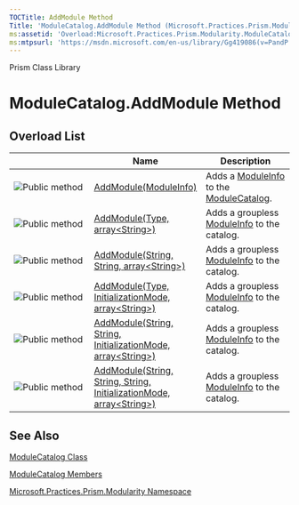 ```yaml
---
TOCTitle: AddModule Method
Title: 'ModuleCatalog.AddModule Method (Microsoft.Practices.Prism.Modularity)'
ms:assetid: 'Overload:Microsoft.Practices.Prism.Modularity.ModuleCatalog.AddModule'
ms:mtpsurl: 'https://msdn.microsoft.com/en-us/library/Gg419086(v=PandP.50)'
---
```


Prism Class Library

ModuleCatalog.AddModule Method
==================================

Overload List
-------------

<span id="overloadMembersTableToggle"></span>
<table>
<colgroup>
<col width="33%" />
<col width="33%" />
<col width="33%" />
</colgroup>
<thead>
<tr class="header">
<th> </th>
<th>Name</th>
<th>Description</th>
</tr>
</thead>
<tbody>
<tr class="odd">
<td><img src="https://msdn.microsoft.com/en-us/Gg419086.pubmethod(en-us,PandP.50).gif" title="Public method" /></td>
<td><a href="https://msdn.microsoft.com/m:microsoft.practices.prism.modularity.modulecatalog.addmodule(microsoft.practices.prism.modularity.moduleinfo)">AddModule(ModuleInfo)</a></td>
<td><div class="summary">
Adds a <a href="https://msdn.microsoft.com/t:microsoft.practices.prism.modularity.moduleinfo">ModuleInfo</a> to the <a href="https://msdn.microsoft.com/t:microsoft.practices.prism.modularity.modulecatalog">ModuleCatalog</a>.
</div></td>
</tr>
<tr class="even">
<td><img src="https://msdn.microsoft.com/en-us/Gg419086.pubmethod(en-us,PandP.50).gif" title="Public method" /></td>
<td><a href="https://msdn.microsoft.com/m:microsoft.practices.prism.modularity.modulecatalog.addmodule(system.type%2csystem.string%5b%5d)">AddModule(Type, array&lt;String&gt;)</a></td>
<td><div class="summary">
Adds a groupless <a href="https://msdn.microsoft.com/t:microsoft.practices.prism.modularity.moduleinfo">ModuleInfo</a> to the catalog.
</div></td>
</tr>
<tr class="odd">
<td><img src="https://msdn.microsoft.com/en-us/Gg419086.pubmethod(en-us,PandP.50).gif" title="Public method" /></td>
<td><a href="https://msdn.microsoft.com/m:microsoft.practices.prism.modularity.modulecatalog.addmodule(system.string%2csystem.string%2csystem.string%5b%5d)">AddModule(String, String, array&lt;String&gt;)</a></td>
<td><div class="summary">
Adds a groupless <a href="https://msdn.microsoft.com/t:microsoft.practices.prism.modularity.moduleinfo">ModuleInfo</a> to the catalog.
</div></td>
</tr>
<tr class="even">
<td><img src="https://msdn.microsoft.com/en-us/Gg419086.pubmethod(en-us,PandP.50).gif" title="Public method" /></td>
<td><a href="https://msdn.microsoft.com/m:microsoft.practices.prism.modularity.modulecatalog.addmodule(system.type%2cmicrosoft.practices.prism.modularity.initializationmode%2csystem.string%5b%5d)">AddModule(Type, InitializationMode, array&lt;String&gt;)</a></td>
<td><div class="summary">
Adds a groupless <a href="https://msdn.microsoft.com/t:microsoft.practices.prism.modularity.moduleinfo">ModuleInfo</a> to the catalog.
</div></td>
</tr>
<tr class="odd">
<td><img src="https://msdn.microsoft.com/en-us/Gg419086.pubmethod(en-us,PandP.50).gif" title="Public method" /></td>
<td><a href="https://msdn.microsoft.com/m:microsoft.practices.prism.modularity.modulecatalog.addmodule(system.string%2csystem.string%2cmicrosoft.practices.prism.modularity.initializationmode%2csystem.string%5b%5d)">AddModule(String, String, InitializationMode, array&lt;String&gt;)</a></td>
<td><div class="summary">
Adds a groupless <a href="https://msdn.microsoft.com/t:microsoft.practices.prism.modularity.moduleinfo">ModuleInfo</a> to the catalog.
</div></td>
</tr>
<tr class="even">
<td><img src="https://msdn.microsoft.com/en-us/Gg419086.pubmethod(en-us,PandP.50).gif" title="Public method" /></td>
<td><a href="https://msdn.microsoft.com/m:microsoft.practices.prism.modularity.modulecatalog.addmodule(system.string%2csystem.string%2csystem.string%2cmicrosoft.practices.prism.modularity.initializationmode%2csystem.string%5b%5d)">AddModule(String, String, String, InitializationMode, array&lt;String&gt;)</a></td>
<td><div class="summary">
Adds a groupless <a href="https://msdn.microsoft.com/t:microsoft.practices.prism.modularity.moduleinfo">ModuleInfo</a> to the catalog.
</div></td>
</tr>
</tbody>
</table>

See Also
--------


[ModuleCatalog Class](https://msdn.microsoft.com/t:microsoft.practices.prism.modularity.modulecatalog)

[ModuleCatalog Members](https://msdn.microsoft.com/allmembers.t:microsoft.practices.prism.modularity.modulecatalog)

[Microsoft.Practices.Prism.Modularity Namespace](https://msdn.microsoft.com/n:microsoft.practices.prism.modularity)
